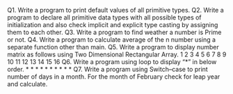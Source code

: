 Q1.	Write a program to print default values of all primitive types.
Q2.	Write a program to declare all primitive data types with all possible types of initialization and also check implicit and explicit type casting by assigning them to each other.
Q3.	Write a program to find weather a number is Prime or not.
Q4.	Write a program to calculate average of the n number using a separate function other than main. 
Q5.	Write a program to display number matrix as follows using Two Dimensional Rectangular Array.
  	 1       2         3       4 
               	 5       6         7       8 
               	 9       10       11     12 
                	13     14       15      16 
Q6.	Write a program using loop to display  “*” in below order.
                *
                *      *
                *      *      *
                *      *      *      *
Q7. Write a program using Switch–case to print number of days in a month. For the month of February   check for leap year and calculate. 	

